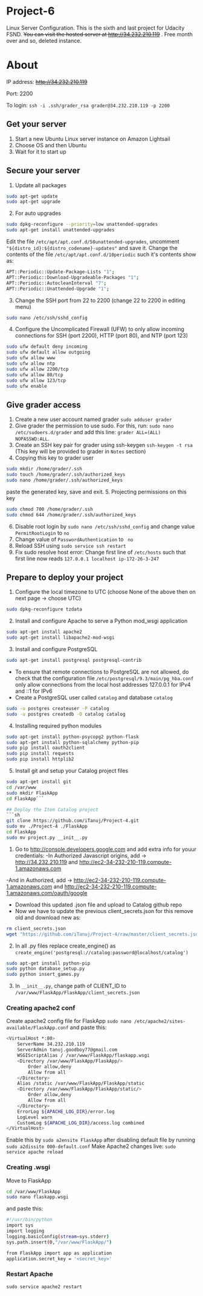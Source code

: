 # Project-6
Linux Server Configuration. This is the sixth and last project for Udacity FSND. ~~You can visit the hosted server at http://34.232.210.119~~ . Free month over and so, deleted instance. 

# About
IP address: ~~http://34.232.210.119~~

Port: 2200

To login:
`ssh -i .ssh/grader_rsa grader@34.232.210.119 -p 2200`

## Get your server
1. Start a new Ubuntu Linux server instance on Amazon Lightsail
2. Choose OS and then Ubuntu
3. Wait for it to start up

## Secure your server
1. Update all packages
```sh
sudo apt-get update
sudo apt-get upgrade
```
2. For auto upgrades
```sh
sudo dpkg-reconfigure --priority=low unattended-upgrades
sudo apt-get install unattended-upgrades
```
Edit the file `/etc/apt/apt.conf.d/50unattended-upgrades`, uncomment `"${distro_id}:${distro_codename}-updates"` and save it.
Change the contents of the file `/etc/apt/apt.conf.d/10periodic` such it's contents show as:
```sh
APT::Periodic::Update-Package-Lists "1";
APT::Periodic::Download-Upgradeable-Packages "1";
APT::Periodic::AutocleanInterval "7";
APT::Periodic::Unattended-Upgrade "1";
```
3. Change the SSH port from 22 to 2200 (change 22 to 2200 in editing menu)
```sh
sudo nano /etc/ssh/sshd_config
```
4. Configure the Uncomplicated Firewall (UFW) to only allow incoming connections for SSH (port 2200), HTTP (port 80), and NTP (port 123)
```sh
sudo ufw default deny incoming
sudo ufw default allow outgoing
sudo ufw allow www
sudo ufw allow ntp
sudo ufw allow 2200/tcp
sudo ufw allow 80/tcp
sudo ufw allow 123/tcp
sudo ufw enable
```

## Give grader access
1. Create a new user account named grader
`sudo adduser grader`
2. Give grader the permission to use sudo. For this, run: `sudo nano /etc/sudoers.d/grader` and add this line:
`grader ALL=(ALL) NOPASSWD:ALL`.
3. Create an SSH key pair for grader using ssh-keygen
`ssh-keygen -t rsa`
(This key will be provided to grader in `Notes` section)
4. Copying this key to grader user
```sh
sudo mkdir /home/grader/.ssh
sudo touch /home/grader/.ssh/authorized_keys
sudo nano /home/grader/.ssh/authorized_keys
```
paste the generated key, save and exit.
5. Projecting permissions on this key
```sh
sudo chmod 700 /home/grader/.ssh
sudo chmod 644 /home/grader/.ssh/authorized_keys
```
6. Disable root login by `sudo nano /etc/ssh/sshd_config` and change value `PermitRootLogin` to `no`
7. Change value of `PasswordAuthentication` to ` no`
8. Reload SSH using `sudo service ssh restart`
9. Fix sudo resolve host error:
Change first line of `/etc/hosts` such that first line now reads `127.0.0.1 localhost ip-172-26-3-247`

## Prepare to deploy your project
1. Configure the local timezone to UTC (choose None of the above then on next page -> choose UTC)
```sh
sudo dpkg-reconfigure tzdata
```
2. Install and configure Apache to serve a Python mod_wsgi application
```sh
sudo apt-get install apache2
sudo apt-get install libapache2-mod-wsgi
```
3.  Install and configure PostgreSQL
```sh
sudo apt-get install postgresql postgresql-contrib
```
- To ensure that remote connections to PostgreSQL are not allowed, do check that the configuration file `/etc/postgresql/9.3/main/pg_hba.conf` only allow connections from the local host addresses 127.0.0.1 for IPv4 and ::1 for IPv6
- Create a PostgreSQL user called `catalog` and database `catalog`
```sh
sudo -u postgres createuser -P catalog
sudo -u postgres createdb -O catalog catalog
```
4. Installing required python modules
```sh
sudo apt-get install python-psycopg2 python-flask
sudo apt-get install python-sqlalchemy python-pip
sudo pip install oauth2client
sudo pip install requests
sudo pip install httplib2
```
5. Install git and setup your Catalog project files
```sh
sudo apt-get install git
cd /var/www
sudo mkdir FlaskApp
cd FlaskApp```

## Deploy the Item Catalog project
```sh
git clone https://github.com/iTanuj/Project-4.git
sudo mv ./Project-4 ./FlaskApp
cd FlaskApp
sudo mv project.py __init__.py
```
1. Go to http://console.developers.google.com and add extra info for youur credentials:
-In Authorized Javascript origins, add -> http://34.232.210.119 and http://ec2-34-232-210-119.compute-1.amazonaws.com

-And in Authorized, add -> http://ec2-34-232-210-119.compute-1.amazonaws.com and http://ec2-34-232-210-119.compute-1.amazonaws.com/oauth/google
- Download this updated .json file and upload to Catalog github repo
- Now we have to update the previous client_secrets.json for this remove old and download new as:
```sh
rm client_secrets.json
wget "https://github.com/iTanuj/Project-4/raw/master/client_secrets.json"
```
2. In all .py files replace create_engine() as `create_engine('postgresql://catalog:password@localhost/catalog')`
```sh
sudo apt-get install python-pip
sudo python database_setup.py
sudo python insert_games.py
```
3. In `__init__.py`, change path of CLIENT_ID to `/var/www/FlaskApp/FlaskApp/client_secrets.json` 
### Creating apache2 conf
Create apache2 config file for FlaskApp
`sudo nano /etc/apache2/sites-available/FlaskApp.conf`
and paste this:
```sh
<VirtualHost *:80>
	ServerName 34.232.210.119
	ServerAdmin tanuj.goodboy77@gmail.com
	WSGIScriptAlias / /var/www/FlaskApp/flaskapp.wsgi
	<Directory /var/www/FlaskApp/FlaskApp/>
		Order allow,deny
		Allow from all
	</Directory>
	Alias /static /var/www/FlaskApp/FlaskApp/static
	<Directory /var/www/FlaskApp/FlaskApp/static/>
		Order allow,deny
		Allow from all
	</Directory>
	ErrorLog ${APACHE_LOG_DIR}/error.log
	LogLevel warn
	CustomLog ${APACHE_LOG_DIR}/access.log combined
</VirtualHost>
```
Enable this by `sudo a2ensite FlaskApp` after disabling default file by running `sudo a2dissite 000-default.conf`
Make Apache2 changes live: `sudo service apache reload`
### Creating .wsgi
Move to FlaskApp
```sh
cd /var/www/FlaskApp
sudo nano flaskapp.wsgi 
```
and paste this:
```sh
#!/usr/bin/python
import sys
import logging
logging.basicConfig(stream=sys.stderr)
sys.path.insert(0,"/var/www/FlaskApp/")

from FlaskApp import app as application
application.secret_key = '<secret_key>'
```
### Restart Apache
`sudo service apache2 restart`
